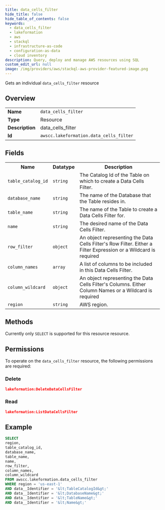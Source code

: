```yaml
---
title: data_cells_filter
hide_title: false
hide_table_of_contents: false
keywords:
  - data_cells_filter
  - lakeformation
  - aws
  - stackql
  - infrastructure-as-code
  - configuration-as-data
  - cloud inventory
description: Query, deploy and manage AWS resources using SQL
custom_edit_url: null
image: /img/providers/aws/stackql-aws-provider-featured-image.png
---
```

Gets an individual <code>data_cells_filter</code> resource

## Overview
<table><tbody>
<tr><td><b>Name</b></td><td><code>data_cells_filter</code></td></tr>
<tr><td><b>Type</b></td><td>Resource</td></tr>
<tr><td><b>Description</b></td><td>data_cells_filter</td></tr>
<tr><td><b>Id</b></td><td><code>awscc.lakeformation.data_cells_filter</code></td></tr>
</tbody></table>

## Fields
<table><tbody>
<tr><th>Name</th><th>Datatype</th><th>Description</th></tr>
<tr><td><code>table_catalog_id</code></td><td><code>string</code></td><td>The Catalog Id of the Table on which to create a Data Cells Filter.</td></tr>
<tr><td><code>database_name</code></td><td><code>string</code></td><td>The name of the Database that the Table resides in.</td></tr>
<tr><td><code>table_name</code></td><td><code>string</code></td><td>The name of the Table to create a Data Cells Filter for.</td></tr>
<tr><td><code>name</code></td><td><code>string</code></td><td>The desired name of the Data Cells Filter.</td></tr>
<tr><td><code>row_filter</code></td><td><code>object</code></td><td>An object representing the Data Cells Filter's Row Filter. Either a Filter Expression or a Wildcard is required</td></tr>
<tr><td><code>column_names</code></td><td><code>array</code></td><td>A list of columns to be included in this Data Cells Filter.</td></tr>
<tr><td><code>column_wildcard</code></td><td><code>object</code></td><td>An object representing the Data Cells Filter's Columns. Either Column Names or a Wildcard is required</td></tr>
<tr><td><code>region</code></td><td><code>string</code></td><td>AWS region.</td></tr>

</tbody></table>

## Methods
Currently only <code>SELECT</code> is supported for this resource resource.

## Permissions

To operate on the <code>data_cells_filter</code> resource, the following permissions are required:

### Delete
```json
lakeformation:DeleteDataCellsFilter
```

### Read
```json
lakeformation:ListDataCellsFilter
```


## Example
```sql
SELECT
region,
table_catalog_id,
database_name,
table_name,
name,
row_filter,
column_names,
column_wildcard
FROM awscc.lakeformation.data_cells_filter
WHERE region = 'us-east-1'
AND data__Identifier = '&lt;TableCatalogId&gt;'
AND data__Identifier = '&lt;DatabaseName&gt;'
AND data__Identifier = '&lt;TableName&gt;'
AND data__Identifier = '&lt;Name&gt;'
```
